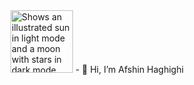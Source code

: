 <img alt="Shows an illustrated sun in light mode and a moon with stars in dark mode." width=100 src="https://avatars.githubusercontent.com/u/113325298?v=4">
- 👋 Hi, I’m Afshin Haghighi
<!---
- 👀 I’m interested in ...
- 🌱 I’m currently learning ...
- 💞️ I’m looking to collaborate on ...
- 📫 How to reach me ...
--->

<!---
golihaghighi/golihaghighi is a ✨ special ✨ repository because its `README.md` (this file) appears on your GitHub profile.
You can click the Preview link to take a look at your changes.
--->
